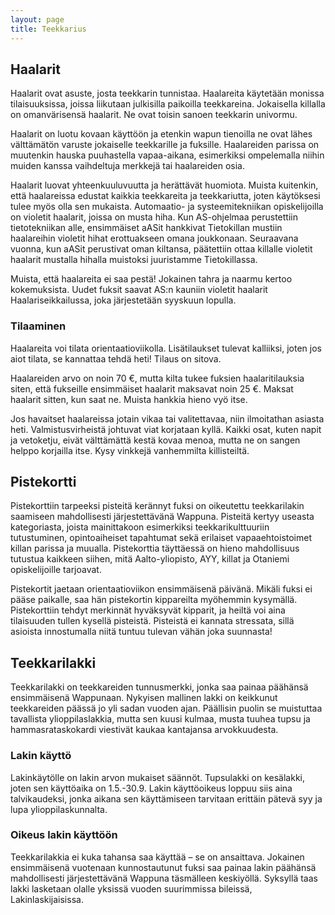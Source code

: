 ```yaml
---
layout: page
title: Teekkarius
---
```


## Haalarit

Haalarit ovat asuste, josta teekkarin tunnistaa. Haalareita käytetään monissa tilaisuuksissa, joissa liikutaan julkisilla paikoilla teekkareina. Jokaisella killalla on omanvärisensä haalarit. Ne ovat toisin sanoen teekkarin univormu. 

Haalarit on luotu kovaan käyttöön ja etenkin wapun tienoilla ne ovat lähes välttämätön varuste jokaiselle teekkarille ja fuksille. Haalareiden parissa on muutenkin hauska puuhastella vapaa-aikana, esimerkiksi ompelemalla niihin muiden kanssa vaihdeltuja merkkejä tai haalareiden osia. 

Haalarit luovat yhteenkuuluvuutta ja herättävät huomiota. Muista kuitenkin, että haalareissa edustat kaikkia teekkareita ja teekkariutta, joten käytöksesi tulee myös olla sen mukaista. Automaatio- ja systeemitekniikan opiskelijoilla on violetit haalarit, joissa on musta hiha. Kun AS-ohjelmaa perustettiin tietotekniikan alle, ensimmäiset aASit hankkivat Tietokillan mustiin haalareihin violetit hihat erottuakseen omana joukkonaan. Seuraavana vuonna, kun aASit perustivat oman kiltansa, päätettiin ottaa killalle violetit haalarit mustalla hihalla muistoksi juuristamme Tietokillassa.

Muista, että haalareita ei saa pestä! Jokainen tahra ja naarmu kertoo kokemuksista. Uudet fuksit saavat AS:n kauniin violetit haalarit Haalariseikkailussa, joka järjestetään syyskuun lopulla.

### Tilaaminen

Haalareita voi tilata orientaatioviikolla. Lisätilaukset tulevat kalliiksi, joten jos aiot tilata, se kannattaa tehdä heti! Tilaus on sitova.

Haalareiden arvo on noin 70 €, mutta kilta tukee fuksien haalaritilauksia siten, että fukseille ensimmäiset haalarit maksavat noin 25 €. Maksat haalarit sitten, kun saat ne. Muista hankkia hieno vyö itse. 

Jos havaitset haalareissa jotain vikaa tai valitettavaa, niin ilmoitathan asiasta heti. Valmistusvirheistä johtuvat viat korjataan kyllä. Kaikki osat, kuten napit ja vetoketju, eivät välttämättä kestä kovaa menoa, mutta ne on sangen helppo korjailla itse. Kysy vinkkejä vanhemmilta killisteiltä.

## Pistekortti

Pistekorttiin tarpeeksi pisteitä kerännyt fuksi on oikeutettu teekkarilakin saamiseen mahdollisesti järjestettävänä Wappuna. Pisteitä kertyy useasta kategoriasta, joista mainittakoon esimerkiksi teekkarikulttuuriin tutustuminen, opintoaiheiset tapahtumat sekä erilaiset vapaaehtoistoimet killan parissa ja muualla. Pistekorttia täyttäessä on hieno mahdollisuus tutustua kaikkeen siihen, mitä Aalto-yliopisto, AYY, killat ja Otaniemi opiskelijoille tarjoavat.

Pistekortit jaetaan orientaatioviikon ensimmäisenä päivänä. Mikäli fuksi ei pääse paikalle, saa hän pistekortin kippareilta myöhemmin kysymällä. Pistekorttiin tehdyt merkinnät hyväksyvät kipparit, ja heiltä voi aina tilaisuuden tullen kysellä pisteistä. Pisteistä ei kannata stressata, sillä asioista innostumalla niitä tuntuu tulevan vähän joka suunnasta!

## Teekkarilakki

Teekkarilakki on teekkareiden tunnusmerkki, jonka saa painaa päähänsä ensimmäisenä Wappunaan. Nykyisen mallinen lakki on keikkunut teekkareiden päässä jo yli sadan vuoden ajan. Päällisin puolin se muistuttaa tavallista ylioppilaslakkia, mutta sen kuusi kulmaa, musta tuuhea tupsu ja hammasrataskokardi viestivät kaukaa kantajansa arvokkuudesta.

### Lakin käyttö

Lakinkäytölle on lakin arvon mukaiset säännöt. Tupsulakki on kesälakki, joten sen käyttöaika on 1.5.-30.9. Lakin käyttöoikeus loppuu siis aina talvikaudeksi, jonka aikana sen käyttämiseen tarvitaan erittäin pätevä syy ja lupa ylioppilaskunnalta.

### Oikeus lakin käyttöön

Teekkarilakkia ei kuka tahansa saa käyttää – se on ansaittava. Jokainen ensimmäisenä vuotenaan kunnostautunut fuksi saa painaa lakin päähänsä mahdollisesti järjestettävänä Wappuna täsmälleen keskiyöllä. Syksyllä taas lakki lasketaan olalle yksissä vuoden suurimmissa bileissä, Lakinlaskijaisissa. 
